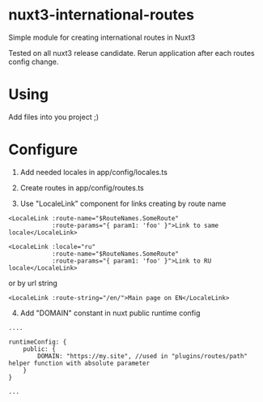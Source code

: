 # nuxt3-international-routes
Simple module for creating international routes in Nuxt3

Tested on all nuxt3 release candidate. Rerun application after each routes config change.

# Using
Add files into you project ;)

# Configure

1) Add needed locales in app/config/locales.ts

2) Create routes in app/config/routes.ts

3) Use "LocaleLink" component for links creating by route name

```
<LocaleLink :route-name="$RouteNames.SomeRoute"
            :route-params="{ param1: 'foo' }">Link to same locale</LocaleLink>
            
<LocaleLink :locale="ru"
            :route-name="$RouteNames.SomeRoute"
            :route-params="{ param1: 'foo' }">Link to RU locale</LocaleLink>
```

or by url string

```
<LocaleLink :route-string="/en/">Main page on EN</LocaleLink>
```

4) Add "DOMAIN" constant in nuxt public runtime config

```
....

runtimeConfig: {
    public: {
        DOMAIN: "https://my.site", //used in "plugins/routes/path" helper function with absolute parameter
    }
}

...
```